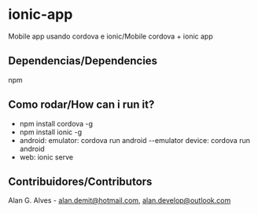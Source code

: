 # ionic-app
Mobile app usando cordova e ionic/Mobile cordova + ionic app

## Dependencias/Dependencies
npm
## Como rodar/How can i run it?

- npm install cordova -g
- npm install ionic -g
- android: 
    emulator:
        cordova run android --emulator
    device:
        cordova run android 
- web:
    ionic serve
## Contribuidores/Contributors

Alan G. Alves - alan.demit@hotmail.com, alan.develop@outlook.com

 
